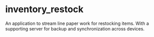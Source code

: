 # inventory_restock
An application to stream line paper work for restocking items. With a supporting server for backup and synchronization across devices.
